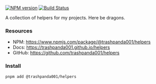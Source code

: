 [![NPM version][npm-img]][npm-url]
[![Build Status][build-img]][build-url]

A collection of helpers for my projects. Here be dragons.

### Resources

- NPM: https://www.npmjs.com/package/@trashpanda001/helpers
- Docs: https://trashpanda001.github.io/helpers
- GitHub: https://github.com/trashpanda001/helpers

### Install

```sh
pnpm add @trashpanda001/helpers
```

[npm-img]: http://img.shields.io/npm/v/@trashpanda001/helpers.svg
[npm-url]: https://www.npmjs.com/package/@trasgoabda001/helpers
[build-img]: https://github.com/trashpanda001/helpers/actions/workflows/test.yaml/badge.svg
[build-url]: https://github.com/trashpanda001/helpers/actions/workflows/test.yaml
